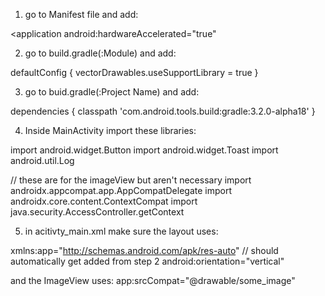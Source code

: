 
1. go to Manifest file and add:

<application
    android:hardwareAccelerated="true"
>

2. go to build.gradle(:Module) and add:

defaultConfig {
    vectorDrawables.useSupportLibrary = true
}

3. go to buid.gradle(:Project Name) and add:

dependencies {
    classpath 'com.android.tools.build:gradle:3.2.0-alpha18'
}

4. Inside MainActivity import these libraries:

import android.widget.Button
import android.widget.Toast
import android.util.Log

// these are for the imageView but aren't necessary
import androidx.appcompat.app.AppCompatDelegate
import androidx.core.content.ContextCompat
import java.security.AccessController.getContext

5. in acitivty_main.xml make sure the layout uses:

xmlns:app="http://schemas.android.com/apk/res-auto" // should automatically get added from step 2
android:orientation="vertical"

 and the ImageView uses:
app:srcCompat="@drawable/some_image"
